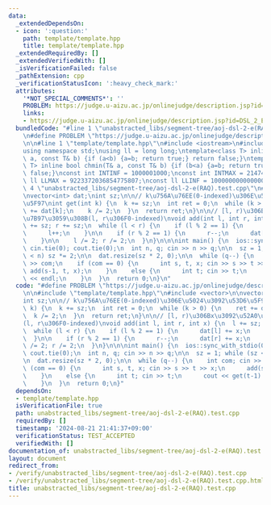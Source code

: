 ```yaml
---
data:
  _extendedDependsOn:
  - icon: ':question:'
    path: template/template.hpp
    title: template/template.hpp
  _extendedRequiredBy: []
  _extendedVerifiedWith: []
  _isVerificationFailed: false
  _pathExtension: cpp
  _verificationStatusIcon: ':heavy_check_mark:'
  attributes:
    '*NOT_SPECIAL_COMMENTS*': ''
    PROBLEM: https://judge.u-aizu.ac.jp/onlinejudge/description.jsp?id=DSL_2_E
    links:
    - https://judge.u-aizu.ac.jp/onlinejudge/description.jsp?id=DSL_2_E
  bundledCode: "#line 1 \"unabstracted_libs/segment-tree/aoj-dsl-2-e(RAQ).test.cpp\"\
    \n#define PROBLEM \"https://judge.u-aizu.ac.jp/onlinejudge/description.jsp?id=DSL_2_E\"\
    \n\n#line 1 \"template/template.hpp\"\n#include <iostream>\n#include <cassert>\n\
    using namespace std;\nusing ll = long long;\ntemplate<class T> inline bool chmax(T&\
    \ a, const T& b) {if (a<b) {a=b; return true;} return false;}\ntemplate<class\
    \ T> inline bool chmin(T& a, const T& b) {if (b<a) {a=b; return true;} return\
    \ false;}\nconst int INTINF = 1000001000;\nconst int INTMAX = 2147483647;\nconst\
    \ ll LLMAX = 9223372036854775807;\nconst ll LLINF = 1000000000000000000;\n#line\
    \ 4 \"unabstracted_libs/segment-tree/aoj-dsl-2-e(RAQ).test.cpp\"\n#include <vector>\n\
    \nvector<int> dat;\nint sz;\n\n// k\u756A\u76EE(0-indexed)\u306E\u5024\u3092\u53D6\
    \u5F97\nint get(int k) {\n  k += sz;\n  int ret = 0;\n  while (k > 0) {\n    ret\
    \ += dat[k];\n    k /= 2;\n  }\n  return ret;\n}\n\n// [l, r)\u306Bx\u3092\u52A0\
    \u7B97\u3059\u308B(l, r\u306F0-indexed)\nvoid add(int l, int r, int x) {\n  l\
    \ += sz; r += sz;\n  while (l < r) {\n    if (l % 2 == 1) {\n      dat[l] += x;\n\
    \      l++;\n    }\n\n    if (r % 2 == 1) {\n      r--;\n      dat[r] += x;\n\
    \    }\n\n    l /= 2; r /= 2;\n  }\n}\n\n\nint main() {\n  ios::sync_with_stdio(0);\
    \ cin.tie(0); cout.tie(0);\n  int n, q; cin >> n >> q;\n\n  sz = 1; while (sz\
    \ < n) sz *= 2;\n\n  dat.resize(sz * 2, 0);\n\n  while (q--) {\n    int com; cin\
    \ >> com;\n    if (com == 0) {\n      int s, t, x; cin >> s >> t >> x;\n     \
    \ add(s-1, t, x);\n    }\n    else {\n      int t; cin >> t;\n      cout << get(t-1)\
    \ << endl;\n    }\n  }\n  return 0;\n}\n"
  code: "#define PROBLEM \"https://judge.u-aizu.ac.jp/onlinejudge/description.jsp?id=DSL_2_E\"\
    \n\n#include \"template/template.hpp\"\n#include <vector>\n\nvector<int> dat;\n\
    int sz;\n\n// k\u756A\u76EE(0-indexed)\u306E\u5024\u3092\u53D6\u5F97\nint get(int\
    \ k) {\n  k += sz;\n  int ret = 0;\n  while (k > 0) {\n    ret += dat[k];\n  \
    \  k /= 2;\n  }\n  return ret;\n}\n\n// [l, r)\u306Bx\u3092\u52A0\u7B97\u3059\u308B\
    (l, r\u306F0-indexed)\nvoid add(int l, int r, int x) {\n  l += sz; r += sz;\n\
    \  while (l < r) {\n    if (l % 2 == 1) {\n      dat[l] += x;\n      l++;\n  \
    \  }\n\n    if (r % 2 == 1) {\n      r--;\n      dat[r] += x;\n    }\n\n    l\
    \ /= 2; r /= 2;\n  }\n}\n\n\nint main() {\n  ios::sync_with_stdio(0); cin.tie(0);\
    \ cout.tie(0);\n  int n, q; cin >> n >> q;\n\n  sz = 1; while (sz < n) sz *= 2;\n\
    \n  dat.resize(sz * 2, 0);\n\n  while (q--) {\n    int com; cin >> com;\n    if\
    \ (com == 0) {\n      int s, t, x; cin >> s >> t >> x;\n      add(s-1, t, x);\n\
    \    }\n    else {\n      int t; cin >> t;\n      cout << get(t-1) << endl;\n\
    \    }\n  }\n  return 0;\n}"
  dependsOn:
  - template/template.hpp
  isVerificationFile: true
  path: unabstracted_libs/segment-tree/aoj-dsl-2-e(RAQ).test.cpp
  requiredBy: []
  timestamp: '2024-08-21 21:41:37+09:00'
  verificationStatus: TEST_ACCEPTED
  verifiedWith: []
documentation_of: unabstracted_libs/segment-tree/aoj-dsl-2-e(RAQ).test.cpp
layout: document
redirect_from:
- /verify/unabstracted_libs/segment-tree/aoj-dsl-2-e(RAQ).test.cpp
- /verify/unabstracted_libs/segment-tree/aoj-dsl-2-e(RAQ).test.cpp.html
title: unabstracted_libs/segment-tree/aoj-dsl-2-e(RAQ).test.cpp
---
```

